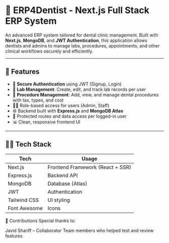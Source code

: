 # 🦷 ERP4Dentist - Next.js Full Stack ERP System

An advanced ERP system tailored for dental clinic management. Built with **Next.js**, **MongoDB**, and **JWT Authentication**, this application allows dentists and admins to manage labs, procedures, appointments, and other clinical workflows securely and efficiently.

---

## 🚀 Features

- 🔐 **Secure Authentication** using JWT (Signup, Login)
- 🧪 **Lab Management**: Create, edit, and track lab records per user
- 📝 **Procedure Management**: Add, view, and manage dental procedures with tax, types, and cost
- 🧑‍⚕️ Role-based access for users (Admin, Staff)
- ⚙️ Backend built with **Express.js** and **MongoDB Atlas**
- 🎯 Protected routes and data access per logged-in user
- 📊 Clean, responsive frontend UI

---

## 🧑‍💻 Tech Stack

| Tech        | Usage                           |
|-------------|----------------------------------|
| Next.js     | Frontend Framework (React + SSR)|
| Express.js  | Backend API                     |
| MongoDB     | Database (Atlas)                |
| JWT         | Authentication                  |
| Tailwind CSS| UI styling                      |
| Font Awesome| Icons                           |

🤝 Contributions
Special thanks to:

Javid Shariff – Collaborator
Team members who helped test and review features
